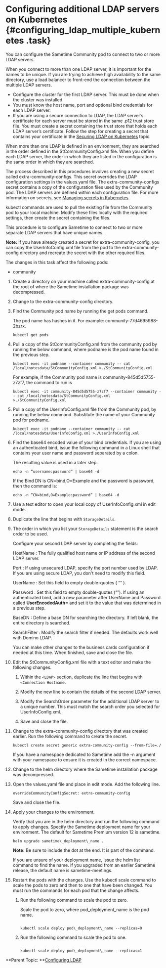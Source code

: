 # Configuring additional LDAP servers on Kubernetes {#configuring_ldap_multiple_kubernetes .task}

You can configure the Sametime Community pod to connect to two or more LDAP servers.

When you connect to more than one LDAP server, it is important for the names to be unique. If you are trying to achieve high availability to the same directory, use a load balancer to front-end the connection between the multiple LDAP servers.

-   Configure the cluster for the first LDAP server. This must be done when the cluster was installed.
-   You must know the host name, port and optional bind credentials for each LDAP server.
-   If you are using a secure connection to LDAP, the LDAP server’s certificate for each server must be stored in the same .p12 trust store file. You must create a secret containing the trust store that holds each LDAP server’s certificate. Follow the step for creating a secret that contains your certificate in the [Securing LDAP on Kubernetes](securing_ldap_kubernetes.md) topic.

When more than one LDAP is defined in an environment, they are searched in the order defined in the StCommunityConfig.xml file. When you define each LDAP server, the order in which they are listed in the configuration is the same order in which they are searched.

The process described in this procedures involves creating a new secret called extra-community-configs. This secret overrides the LDAP configuration settings in the values.yaml file. The extra-community-configs secret contains a copy of the configuration files used by the Community pod. The LDAP servers are defined within each configuration file. For more information on secrets, see [Managing secrets in Kubernetes](managing_secrets_kubernetes.md).

kubectl commands are used to pull the existing file from the Community pod to your local machine. Modify these files locally with the required settings, then create the secret containing the files.

This procedure is to configure Sametime to connect to two or more separate LDAP servers that have unique names.

**Note:** If you have already created a secret for extra-community-config, you can copy the UserInfoConfig.xml file from the pod to the extra-community-config directory and recreate the secret with the other required files.

The changes in this task affect the following pods:

-   community

1.  Create a directory on your machine called extra-community-config at the root of where the Sametime installation package was decompressed.

2.  Change to the extra-community-config directory.

3.  Find the Community pod name by running the get pods command.

    The pod name has hashes in it. For example: community-77d4695988-2bzrx.

    ``` {#codeblock_mzs_tb1_ytb}
    kubectl get pods
    ```

4.  Pull a copy of the StCommunityConfig.xml from the community pod by running the below command, where podname is the pod name found in the previous step.

    ``` {#codeblock_v2k_wnx_wtb}
    kubectl exec -it podname --container community -- cat /local/notesdata/StCommunityConfig.xml >./StCommunityConfig.xml 
    ```

    For example, if the Community pod name is community-845d5d5755-z7zf7, the command to run is

    ``` {#codeblock_njq_ykd_xtb}
    kubectl exec -it community-845d5d5755-z7zf7 --container community -- cat /local/notesdata/StCommunityConfig.xml >./StCommunityConfig.xml 
    ```

5.  Pull a copy of the UserInfoConfig.xml file from the Community pod, by running the below command. Substitute the name of your Community pod for podname.

    ``` {#codeblock_wtp_d4x_wtb}
    kubectl exec -it podname --container community -- cat /local/notesdata/UserInfoConfig.xml >./UserInfoConfig.xml 
    ```

6.  Find the base64 encoded value of your bind credentials. If you are using an authenticated bind, issue the following command in a Linux shell that contains your user name and password separated by a colon.

    The resulting value is used in a later step.

    ``` {#codeblock_rjt_t41_ytb}
    echo -n “username:password” | base64 -d
    ```

    If the Bind DN is CN=bind,O=Example and the password is password, then the command is:

    ``` {#codeblock_qt4_vpb_ytb}
    echo -n “CN=bind,O=Example:password” | base64 -d 
    ```

7.  Use a text editor to open your local copy of UserInfoConfig.xml in edit mode.

8.  Duplicate the line that begins with `StorageDetails`.

9.  The order in which you list your `StorageDetails` statement is the search order to be used.

    Configure your second LDAP server by completing the fields:

    HostName
    :   The fully qualified host name or IP address of the second LDAP server.

    Port
    :   If using unsecured LDAP, specify the port number used by LDAP. If you are using secure LDAP, you don't need to modify this field.

    UserName
    :   Set this field to empty double-quotes \( “” \).

    Password
    :   Set this field to empty double-quotes \(“”\). If using an authenticated bind, add a new parameter after UserName and Password called **UserEncodedAuth=** and set it to the value that was determined in a previous step.

    BaseDN
    :   Define a base DN for searching the directory. If left blank, the entire directory is searched.

    SearchFilter
    :   Modify the search filter if needed. The defaults work well with Domino LDAP.

    You can make other changes to the business cards configuration if needed at this time. When finished, save and close the file.

10. Edit the StCommunityConfig.xml file with a text editor and make the following changes.

    1.  Within the `<LDAP>` section, duplicate the line that begins with `<Connection Hostname`.

    2.  Modify the new line to contain the details of the second LDAP server.

    3.  Modify the SearchOrder parameter for the additional LDAP server to a unique number. This must match the search order you selected for UserInfoConfig.xml.

    4.  Save and close the file.

11. Change to the extra-community-config directory that was created earlier. Run the following command to create the secret.

    ``` {#codeblock_d13_nsc_ytb}
    kubectl create secret generic extra-community-config --from-file=./ 
    ```

    If you have a namespace dedicated to Sametime add the -n argument with your namespace to ensure it is created in the correct namespace.

12. Change to the helm directory where the Sametime installation package was decompressed.

13. Open the values.yaml file and place in edit mode. Add the following line.

    ``` {#codeblock_y1s_5sc_ytb}
    overrideCommunityConfigSecret: extra-community-config
    ```

    Save and close the file.

14. Apply your changes to the environment.

    Verify that you are in the helm directory and run the following command to apply changes. Specify the Sametime deployment name for your environment. The default for Sametime Premium version 12 is sametime.

    ``` {#codeblock_iyn_51d_d5b}
    helm upgrade sametime\_deployment\_name .
    ```

    **Note:** Be sure to include the dot at the end. It is part of the command.

    If you are unsure of your deployment name, issue the helm list command to find the name. If you upgraded from an earlier Sametime release, the default name is sametime-meetings.

15. Restart the pods with the changes. Use the kubectl scale command to scale the pods to zero and then to one that have been changed. You must run the commands for each pod that the change affects.

    1.  Run the following command to scale the pod to zero.

        Scale the pod to zero, where pod\_deployment\_name is the pod name.

        ``` {#codeblock_cwz_mwc_d5b}
        
        kubectl scale deploy pod\_deployment\_name --replicas=0
        
        ```

    2.  Run the following command to scale the pod to one.

        ``` {#codeblock_i2c_4wc_d5b}
        
        kubectl scale deploy pod\_deployment\_name --replicas=1
        ```


**Parent Topic:  **[Configuring LDAP](configuring_ldap.md)

